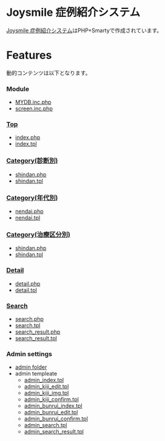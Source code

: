 # Joysmile 症例紹介システム

[Joysmile 症例紹介システム](https://joysmile-kyousei.com/case/)はPHP+Smartyで作成されています。

# Features

動的コンテンツは以下となります。

### Module
- [MYDB.inc.php](https://github.com/whitekanegon/joysmile/blob/main/case/php_libs/module/MYDB.inc.php)
- [screen.inc.php](https://github.com/whitekanegon/joysmile/blob/main/case/php_libs/module/screen.inc.php)

### [Top](https://joysmile-kyousei.com/case)
- [index.php](https://github.com/whitekanegon/joysmile/blob/main/case/index.php)
- [index.tpl](https://github.com/whitekanegon/joysmile/blob/main/case/php_libs/smarty/templates/index.tpl)

### [Category(診断別)](https://joysmile-kyousei.com/case/shindan.php?id=1)
- [shindan.php](https://github.com/whitekanegon/joysmile/blob/main/case/shindan.php)
- [shindan.tpl](https://github.com/whitekanegon/joysmile/blob/main/case/php_libs/smarty/templates/shindan.tpl)

### [Category(年代別)](https://joysmile-kyousei.com/case/nendai.php?id=1)
- [nendai.php](https://github.com/whitekanegon/joysmile/blob/main/case/nendai.php)
- [nendai.tpl](https://github.com/whitekanegon/joysmile/blob/main/case/php_libs/smarty/templates/nendai.tpl)

### [Category(治療区分別)](https://joysmile-kyousei.com/case/kubun.php?id=1)
- [shindan.php](https://github.com/whitekanegon/joysmile/blob/main/case/kubun.php)
- [shindan.tpl](https://github.com/whitekanegon/joysmile/blob/main/case/php_libs/smarty/templates/kubun.tpl)

### [Detail](https://joysmile-kyousei.com/case/detail.php?id=581)
- [detail.php](https://github.com/whitekanegon/joysmile/blob/main/case/detail.php)
- [detail.tpl](https://github.com/whitekanegon/joysmile/blob/main/case/php_libs/smarty/templates/detail.tpl)

### [Search](https://joysmile-kyousei.com/case/search.php)
- [search.php](https://github.com/whitekanegon/joysmile/blob/main/case/search.php)
- [search.tpl](https://github.com/whitekanegon/joysmile/blob/main/case/php_libs/smarty/templates/search.tpl)
- [search_result.php](https://github.com/whitekanegon/joysmile/blob/main/case/search_result.php)
- [search_result.tpl](https://github.com/whitekanegon/joysmile/blob/main/case/php_libs/smarty/templates/search_result.tpl)

### Admin settings
- [admin folder](https://github.com/whitekanegon/joysmile/tree/main/case/admin)
- admin templeate
  - [admin_index.tpl](https://github.com/whitekanegon/joysmile/blob/main/case/php_libs/smarty/templates/admin_index.tpl)
  - [admin_kiji_edit.tpl](https://github.com/whitekanegon/joysmile/blob/main/case/php_libs/smarty/templates/admin_kiji_edit.tpl)
  - [admin_kiji_img.tpl](https://github.com/whitekanegon/joysmile/blob/main/case/php_libs/smarty/templates/admin_kiji_img.tpl)
  - [admin_kiji_confirm.tpl](https://github.com/whitekanegon/joysmile/blob/main/case/php_libs/smarty/templates/admin_kiji_confirm.tpl)
  - [admin_bunrui_index.tpl](https://github.com/whitekanegon/joysmile/blob/main/case/php_libs/smarty/templates/admin_bunrui_index.tpl)
  - [admin_bunrui_edit.tpl](https://github.com/whitekanegon/joysmile/blob/main/case/php_libs/smarty/templates/admin_bunrui_edit.tpl)
  - [admin_bunrui_confirm.tpl](https://github.com/whitekanegon/joysmile/blob/main/case/php_libs/smarty/templates/admin_bunrui_confirm.tpl)
  - [admin_search.tpl](https://github.com/whitekanegon/joysmile/blob/main/case/php_libs/smarty/templates/admin_search.tpl)
  - [admin_search_result.tpl](https://github.com/whitekanegon/joysmile/blob/main/case/php_libs/smarty/templates/admin_search_result.tpl)
